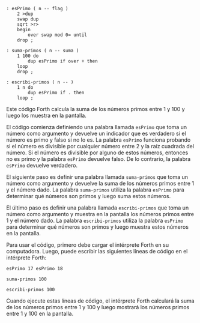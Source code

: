 ```forth
: esPrimo ( n -- flag )
    2 >dup
    swap dup
    sqrt >r>
    begin
        over swap mod 0= until
    drop ;

: suma-primos ( n -- suma )
    1 100 do
        dup esPrimo if over + then
    loop
    drop ;

: escribi-primos ( n -- )
    1 n do
        dup esPrimo if . then
    loop ;
```

Este código Forth calcula la suma de los números primos entre 1 y 100 y luego los muestra en la pantalla.

El código comienza definiendo una palabra llamada `esPrimo` que toma un número como argumento y devuelve un indicador que es verdadero si el número es primo y falso si no lo es. La palabra `esPrimo` funciona probando si el número es divisible por cualquier número entre 2 y la raíz cuadrada del número. Si el número es divisible por alguno de estos números, entonces no es primo y la palabra `esPrimo` devuelve falso. De lo contrario, la palabra `esPrimo` devuelve verdadero.

El siguiente paso es definir una palabra llamada `suma-primos` que toma un número como argumento y devuelve la suma de los números primos entre 1 y el número dado. La palabra `suma-primos` utiliza la palabra `esPrimo` para determinar qué números son primos y luego suma estos números.

El último paso es definir una palabra llamada `escribi-primos` que toma un número como argumento y muestra en la pantalla los números primos entre 1 y el número dado. La palabra `escribi-primos` utiliza la palabra `esPrimo` para determinar qué números son primos y luego muestra estos números en la pantalla.

Para usar el código, primero debe cargar el intérprete Forth en su computadora. Luego, puede escribir las siguientes líneas de código en el intérprete Forth:

```forth
esPrimo 17 esPrimo 18

suma-primos 100

escribi-primos 100
```

Cuando ejecute estas líneas de código, el intérprete Forth calculará la suma de los números primos entre 1 y 100 y luego mostrará los números primos entre 1 y 100 en la pantalla.